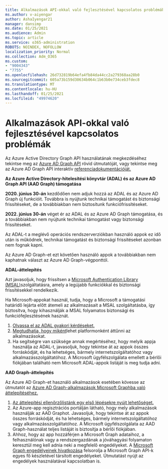 ```yaml
---
title: Alkalmazások API-okkal való fejlesztésével kapcsolatos problémák
ms.author: v-aiyengar
author: AshaIyengar21
manager: dansimp
ms.date: 01/25/2021
ms.audience: Admin
ms.topic: article
ms.service: o365-administration
ROBOTS: NOINDEX, NOFOLLOW
localization_priority: Normal
ms.collection: Adm_O365
ms.custom:
- "9004343"
- "7755"
ms.openlocfilehash: 26d732819b64efa4fb84da44cc2a279368aa28b0
ms.sourcegitcommit: 605a73b159d30634b064c1b63b0e734ceb3fdec8
ms.translationtype: MT
ms.contentlocale: hu-HU
ms.lasthandoff: 01/25/2021
ms.locfileid: "49974620"
---
```

# <a name="issues-developing-applications-with-apis"></a>Alkalmazások API-okkal való fejlesztésével kapcsolatos problémák

Az Azure Active Directory Graph API használatának megkezdéséhez tekintse meg az [Azure AD Graph API](https://docs.microsoft.com/azure/active-directory/develop/microsoft-graph-intro) rövid útmutatóját, vagy tekintse meg az Azure AD Graph API interaktív [referenciadokumentációját.](https://docs.microsoft.com/previous-versions/azure/ad/graph/api/api-catalog)

**Az Azure Active Directory-hitelesítési könyvtár (ADAL) és az Azure AD Graph API (AAD Graph) támogatása**

**2020. június 30-án** kezdődően nem adjuk hozzá az ADAL és az Azure AD Graph új funkcióit. Továbbra is nyújtunk technikai támogatást és biztonsági frissítéseket, de a továbbiakban nem biztosítunk funkciófrissítéseket.

**2022. június 30-án** véget ér az ADAL és az Azure AD Graph támogatása, és a továbbiakban nem nyújtunk technikai támogatást vagy biztonsági frissítéseket.

Az ADAL-t a meglévő operációs rendszerverziókban használó appok ez idő után is működnek, technikai támogatást és biztonsági frissítéseket azonban nem fognak kapni.

Az Azure AD Graph-et ezt követően használó appok a továbbiakban nem kaphatnak választ az Azure AD Graph-végponttól.

**ADAL-áttelepítés**

Azt javasoljuk, hogy frissítsen a [Microsoft Authentication Library (MSAL)](https://docs.microsoft.com/azure/active-directory/develop/v2-overview)szolgáltatásra, amely a legújabb funkciókkal és biztonsági frissítésekkel rendelkezik.

Ha Microsoft-appokat használ, tudja, hogy a Microsoft a támogatási határidő lejárta előtt átemeli az alkalmazásait a MSAL szolgáltatásba, így biztosítva, hogy kihasználják a MSAL folyamatos biztonsági és funkciófejlesztésének hasznát.

1. [Olvassa el az ADAL gyakori kérdéseket.](https://docs.microsoft.com/azure/active-directory/develop/msal-migration#frequently-asked-questions-faq)
1. [Megtudhatja, hogy miként](https://docs.microsoft.com/azure/active-directory/develop/msal-migration#frequently-asked-questions-faq)lehet platformonként áttűnni az alkalmazásokat.
1. Ha segítségre van szüksége annak megértéséhez, hogy melyik appja használja az ADAL-t, javasoljuk, hogy tekintse át az appok összes forráskódját, és ha lehetséges, bármely internetszolgáltatóhoz vagy alkalmazásszolgáltatóhoz. A Microsoft ügyfélszolgálata emellett a bérlői fiókjában található nem Microsoft ADAL-appok listáját is meg tudja adni.

**AAD Graph-áttelepítés**

Az Azure AD Graph-et használó alkalmazások esetében kövesse az útmutatót az [Azure AD Graph-alkalmazások Microsoft Graphba való áttelepítéséhez.](https://docs.microsoft.com/graph/migrate-azure-ad-graph-overview?view=graph-rest-1.0&preserve-view=true)

1. [Az áttelepítési ellenőrzőlistánk egy első lépésekre nyújt lehetőséget.](https://docs.microsoft.com/graph/migrate-azure-ad-graph-planning-checklist) 
1. Az Azure-app regisztrációs portálján látható, hogy mely alkalmazások használják az AAD Graphot. Javasoljuk, hogy tekintse át az appok összes forráskódját, és ha lehetséges, bármely internetszolgáltatóhoz vagy alkalmazásszolgáltatóhoz. A Microsoft ügyfélszolgálata az AAD Graph-használat teljes listáját is biztosítja a bérlői fiókjában.
1. Ahhoz, hogy az app hozzáférjen a Microsoft Graph adataihoz, a felhasználónak vagy a rendszergazdának a jóváhagyási folyamaton keresztül meg kell adnia neki a megfelelő engedélyeket. A [Microsoft Graph engedélyeinek hivatkozása](https://docs.microsoft.com/graph/permissions-reference?context=graph%2Fapi%2Fbeta&view=graph-rest-beta&preserve-view=true) felsorolja a Microsoft Graph API-k egyes fő készletével társított engedélyeket. Útmutatást nyújt az engedélyek használatával kapcsolatban is.
